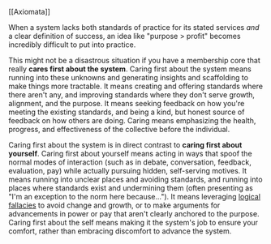 [[Axiomata]]


When a system lacks both standards of practice for its stated services  _and_ a clear definition of success, an idea like "purpose > profit" becomes incredibly difficult to put into practice.

This might not be a disastrous situation if you have a membership core that really **cares first about the system**. Caring first about the system means running into these unknowns and generating insights and scaffolding to make things more tractable. It means creating and offering standards where there aren't any, and improving standards where they don't serve growth, alignment, and the purpose. It means seeking feedback on how you're meeting the existing standards, and being a kind, but honest source of feedback on how others are doing. Caring means emphasizing the health, progress, and effectiveness of the collective before the individual.

Caring first about the system is in direct contrast to **caring first about yourself**. Caring first about yourself means acting in ways that spoof the normal modes of interaction (such as in debate, conversation, feedback, evaluation, pay) while actually pursuing hidden, self-serving motives. It means running into unclear places and avoiding standards, and running into places where standards exist and undermining them (often presenting as "I'm an exception to the norm here because..."). It means leveraging [logical fallacies](https://www.logicalfallacies.org) to avoid change and growth, or to make arguments for advancements in power or pay that aren't clearly anchored to the purpose. Caring first about the self means making it the system's job to ensure your comfort, rather than embracing discomfort to advance the system.